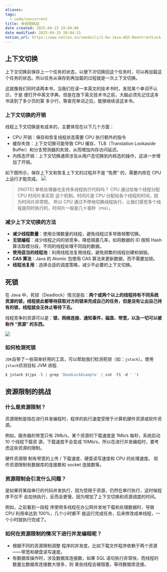 ```yaml
---
aliases: 
tags:
  - code/concurrent
title: 多线程挑战
date created: 2025-04-15 19:04:00
date modified: 2025-04-15 20:04:15
notion_url: https://www.notion.so/seedoilz/1-6w-Java-AQS-ReentrantLock-Condition-51CTO-COM-1d555ad69c3a81c0ac36d593c7a439bc?pvs=4
---
```

## 上下文切换
上下文切换前保存上一个任务的状态，以便下次切换回这个任务时，可以再加载这 个任务的状态。所以任务从保存到再加载的过程就是一次上下文切换。

这就像我们同时读两本书，当我们在读一本英文的技术书时，发现某个单词不认识，于是 便打开中英文字典，但是在放下英文技术书之前，大脑必须先记住这本书读到了多少页的第 多少行，等查完单词之后，能够继续读这本书。

### 上下文切换的开销
线程上下文切换是有成本的，主要体现在以下几个方面：
- CPU 开销：保存和恢复线程状态需要 CPU 执行额外的指令
- 缓存失效：上下文切换可能导致 CPU 缓存、TLB（Translation Lookaside Buffer）和分支预测器的失效，从而增加内存访问延迟。
- 内核态开销：上下文切换通常涉及从用户态切换到内核态的操作，这进一步增加了开销。

如下图所示，保存上下文和恢复上下文的过程并不是 “免费” 的，需要内核在 CPU 上运行才能完成。
![](https://typora-tes.oss-cn-shanghai.aliyuncs.com/picgo/82fd9ee8017d45fbe7b537804b91ed9de941db.png)


> [!NOTE] 单核处理器也支持多线程执行代码吗？
> CPU 通过给每个线程分配 CPU 时间片来实现 这个机制。时间片是 CPU 分配给各个线程的时间，因为时间片非常短。
> 所以 CPU 通过不停地切换线程执行，让我们感觉多个线程是同时执行的，时间片一般是几十毫秒（ms）。

### 减少上下文切换的方法
- **减少线程数量**：使用合理数量的线程，避免线程过多导致频繁切换。
- **无锁编程**：减少线程之间的锁竞争，降低阻塞几率，如将数据的 ID 按照 Hash 算法取模分段，不同的线程处理不同段的数据。
- **使用适当的线程池**：利用线程池复用线程，避免频繁的线程创建和销毁。
- **CAS 算法**：Java 的 Atomic 包使用 CAS 算法来更新数据，而不需要加锁。
- **线程池复用**：选择合适的调度策略，减少不必要的上下文切换。

## 死锁
在 Java 中，死锁（Deadlock）情况是指：**两个或两个以上的线程持有不同系统资源的锁，线程彼此都等待获取对方的锁来完成自己的任务，但是没有让出自己持有的锁，线程就会无休止等待下去。**

线程竞争的资源可以是：**锁、网络连接、通知事件，磁盘、带宽，以及一切可以被称作 “资源” 的东西。**

![](https://typora-tes.oss-cn-shanghai.aliyuncs.com/picgo/18665c203b57111a9016228acca556b90c3079.png)

### 如何检测死锁
`JDK`自带了一些简单好用的工具，可以帮助我们检测死锁（如：`jstack`）。使用`jstack`侦测目标 JVM 进程.
```jsx
$ jstack $(jps -l | grep 'DeadLockExample' | cut -f1 -d ' ')
```

## 资源限制的挑战
### 什么是资源限制？
资源限制是指在进行并发编程时，程序的执行速度受限于计算机硬件资源或软件资源。

例如，服务器的带宽只有 2Mb/s，某个资源的下载速度是 1Mb/s 每秒，系统启动 10 个线程下载资 源，下载速度不会变成 10Mb/s，所以在进行并发编程时，要考虑这些资源的限制。

硬件资源限 制有带宽的上传 / 下载速度、硬盘读写速度和 CPU 的处理速度。
软件资源限制有数据库的连接数和 socket 连接数等。

### 资源限制会引发什么问题？
是如果将某段串行的代码并发执行，因为受限于资源，仍然在串行执行，这时候程序不仅不 会加快执行，反而会更慢，因为增加了上下文切换和资源调度的时间。

例如，之前看到一段程 序使用多线程在办公网并发地下载和处理数据时，导致 CPU 利用率达到 100%，几个小时都不 能运行完成任务，后来修改成单线程，一个小时就执行完成了。

### 如何在资源限制的情况下进行并发编程呢？
- 根据不同的资源限制调整 程序的并发度，比如下载文件程序依赖于两个资源——带宽和硬盘读写速度。
- 有数据库操作时，涉及数据库连接数，如果 SQL 语句执行非常快，而线程的数量比数据库连接数大很多，则 某些线程会被阻塞，等待数据库连接。